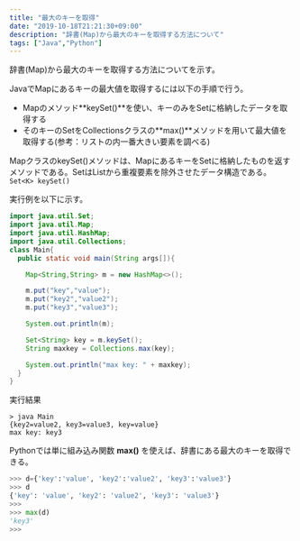 ```yaml
---
title: "最大のキーを取得"
date: "2019-10-18T21:21:30+09:00"
description: "辞書(Map)から最大のキーを取得する方法について"
tags: ["Java","Python"]
---
```


辞書(Map)から最大のキーを取得する方法についてを示す。

<div class="note_content_by_programming_language" id="note_content_Java">

JavaでMapにあるキーの最大値を取得するには以下の手順で行う。  

- Mapのメソッド**keySet()**を使い、キーのみをSetに格納したデータを取得する
- そのキーのSetをCollectionsクラスの**max()**メソッドを用いて最大値を取得する(参考：リストの内一番大きい要素を調べる)

MapクラスのkeySet()メソッドは、MapにあるキーをSetに格納したものを返すメソッドである。SetはListから重複要素を除外させたデータ構造である。  
`Set<K> keySet()`

実行例を以下に示す。  

```java
import java.util.Set;
import java.util.Map;
import java.util.HashMap;
import java.util.Collections;
class Main{
  public static void main(String args[]){

    Map<String,String> m = new HashMap<>();

    m.put("key","value");
    m.put("key2","value2");
    m.put("key3","value3");

    System.out.println(m);

    Set<String> key = m.keySet();
    String maxkey = Collections.max(key);

    System.out.println("max key: " + maxkey);
  }
}
```

実行結果
```
> java Main
{key2=value2, key3=value3, key=value}
max key: key3
```

</div>
<div class="note_content_by_programming_language" id="note_content_Python">

Pythonでは単に組み込み関数 **max()** を使えば、辞書にある最大のキーを取得できる。  

```python
>>> d={'key':'value', 'key2':'value2', 'key3':'value3'}
>>> d
{'key': 'value', 'key2': 'value2', 'key3': 'value3'}
>>> 
>>> max(d)
'key3'
>>> 
```

</div>

